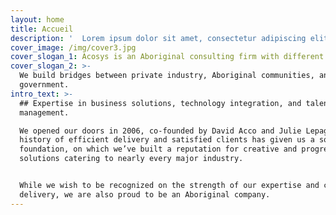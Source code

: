 ```yaml
---
layout: home
title: Accueil
description: '  Lorem ipsum dolor sit amet, consectetur adipiscing elit. Phasellus sit amet iaculis elit. Nam semper ut arcu non placerat. Praesent nibh massa varius.'
cover_image: /img/cover3.jpg
cover_slogan_1: Acosys is an Aboriginal consulting firm with different ideas.
cover_slogan_2: >-
  We build bridges between private industry, Aboriginal communities, and
  government.
intro_text: >-
  ## Expertise in business solutions, technology integration, and talent
  management.

  We opened our doors in 2006, co-founded by David Acco and Julie Lepage. Our
  history of efficient delivery and satisfied clients has given us a solid
  foundation, on which we’ve built a reputation for creative and progressive
  solutions catering to nearly every major industry.


  While we wish to be recognized on the strength of our expertise and consistent
  delivery, we are also proud to be an Aboriginal company.
---
```

